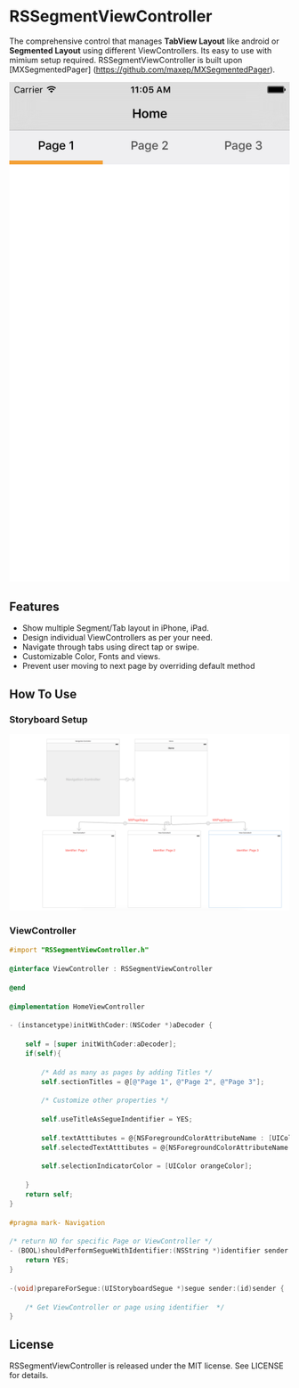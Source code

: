 # RSSegmentViewController

The comprehensive control that manages **TabView Layout** like android or **Segmented Layout** using different ViewControllers. Its easy to use with mimium setup required. RSSegmentViewController is built upon [MXSegmentedPager] (https://github.com/maxep/MXSegmentedPager).

![Alt text](/Images/display.png?raw=true "Main")

## Features

- Show multiple Segment/Tab layout in iPhone, iPad.
- Design individual ViewControllers as per your need.
- Navigate through tabs using direct tap or swipe.
- Customizable Color, Fonts and views.
- Prevent user moving to next page by overriding default method


## How To Use

### Storyboard Setup

![Alt text](/Images/setup.png?raw=true "Storyboard Setup")

### ViewController

```objective-c
#import "RSSegmentViewController.h"

@interface ViewController : RSSegmentViewController

@end

@implementation HomeViewController

- (instancetype)initWithCoder:(NSCoder *)aDecoder {
    
    self = [super initWithCoder:aDecoder];
    if(self){
        
        /* Add as many as pages by adding Titles */
        self.sectionTitles = @[@"Page 1", @"Page 2", @"Page 3"];
        
        /* Customize other properties */
        
        self.useTitleAsSegueIndentifier = YES;
        
        self.textAtttibutes = @{NSForegroundColorAttributeName : [UIColor darkGrayColor]};
        self.selectedTextAtttibutes = @{NSForegroundColorAttributeName : [UIColor blackColor]};
        
        self.selectionIndicatorColor = [UIColor orangeColor];
        
    }
    return self;
}

#pragma mark- Navigation

/* return NO for specific Page or ViewController */
- (BOOL)shouldPerformSegueWithIdentifier:(NSString *)identifier sender:(id)sender {
    return YES;
}

-(void)prepareForSegue:(UIStoryboardSegue *)segue sender:(id)sender {
    
    /* Get ViewController or page using identifier  */
}


```

## License

RSSegmentViewController is released under the MIT license. See LICENSE for details.
